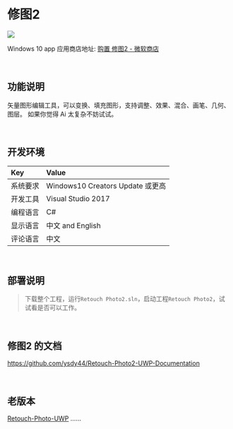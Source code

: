 # 修图2

![](ScreenShot/logo.png)

 
 Windows 10 app 应用商店地址: 
[购置 修图2 - 微软商店](https://www.microsoft.com/store/productId/9P76ZF661496)   


<br/>

## 功能说明

矢量图形编辑工具，可以变换、填充图形，支持调整、效果、混合、画笔、几何、图层。 如果你觉得 Ai 太复杂不妨试试。


<br/>

## 开发环境

|Key|Value|
|:-|:-|
|系统要求| Windows10 Creators Update 或更高|
|开发工具|Visual Studio 2017|
|编程语言|C#|
|显示语言|中文 and English|
|评论语言|中文|


<br/>

## 部署说明

> 下载整个工程，运行`Retouch Photo2.sln`，启动工程`Retouch Photo2`，试试看是否可以工作。


<br/>

## 修图2 的文档
https://github.com/ysdy44/Retouch-Photo2-UWP-Documentation


<br/>

## 老版本
[Retouch-Photo-UWP](https://github.com/ysdy44/Retouch-Photo-UWP)
......


